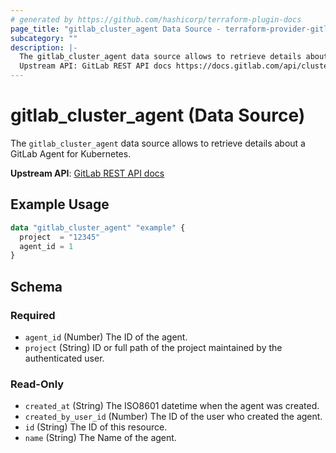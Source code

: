 ```yaml
---
# generated by https://github.com/hashicorp/terraform-plugin-docs
page_title: "gitlab_cluster_agent Data Source - terraform-provider-gitlab"
subcategory: ""
description: |-
  The gitlab_cluster_agent data source allows to retrieve details about a GitLab Agent for Kubernetes.
  Upstream API: GitLab REST API docs https://docs.gitlab.com/api/cluster_agents/
---
```


# gitlab_cluster_agent (Data Source)

The `gitlab_cluster_agent` data source allows to retrieve details about a GitLab Agent for Kubernetes.

**Upstream API**: [GitLab REST API docs](https://docs.gitlab.com/api/cluster_agents/)

## Example Usage

```terraform
data "gitlab_cluster_agent" "example" {
  project  = "12345"
  agent_id = 1
}
```

<!-- schema generated by tfplugindocs -->
## Schema

### Required

- `agent_id` (Number) The ID of the agent.
- `project` (String) ID or full path of the project maintained by the authenticated user.

### Read-Only

- `created_at` (String) The ISO8601 datetime when the agent was created.
- `created_by_user_id` (Number) The ID of the user who created the agent.
- `id` (String) The ID of this resource.
- `name` (String) The Name of the agent.
